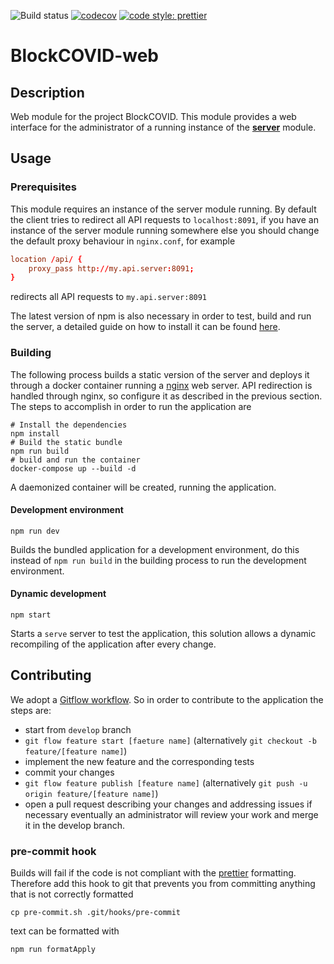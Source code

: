 ![Build status](https://github.com/SwevenSoftware/BlockCOVID-web/actions/workflows/build-bundle.yml/badge.svg)
[![codecov](https://codecov.io/gh/SwevenSoftware/BlockCOVID-web/branch/develop/graph/badge.svg)](https://codecov.io/gh/SwevenSoftware/BlockCOVID-web)
[![code style: prettier](https://img.shields.io/badge/code_style-prettier-ff69b4.svg)](https://github.com/prettier/prettier)

# BlockCOVID-web
## Description
Web module for the project BlockCOVID.
This module provides a web interface for the administrator of a running instance of the [**server**](https://github.com/SwevenSoftware/BlockCOVID-server) module.

## Usage
### Prerequisites
This module requires an instance of the server module running. By default the client tries to redirect all API requests to `localhost:8091`, if you have an instance of the server module running somewhere else you should change the default proxy behaviour in `nginx.conf`, for example
```conf
location /api/ {
    proxy_pass http://my.api.server:8091;
}
```
redirects all API requests to `my.api.server:8091`

The latest version of npm is also necessary in order to test, build and run the server, a detailed guide on how to install it can be found [here](https://www.npmjs.com/get-npm).

### Building
The following process builds a static version of the server and deploys it through a docker container running a [nginx](https://nginx.org/en/)
web server. API redirection is handled through nginx, so configure it as described in the previous section. The steps to accomplish in order to 
run the application are
```shell
# Install the dependencies
npm install
# Build the static bundle
npm run build
# build and run the container
docker-compose up --build -d
```
A daemonized container will be created, running the application.

#### Development environment
```shell
npm run dev
```
Builds the bundled application for a development environment, do this instead of `npm run build` in the building process
to run the development environment.

#### Dynamic development
```shell
npm start
```
Starts a `serve` server to test the application, this solution allows a dynamic recompiling of the application after 
every change.  

## Contributing
We adopt a [Gitflow workflow](https://www.atlassian.com/git/tutorials/comparing-workflows/gitflow-workflow).
So in order to contribute to the application the steps are:
- start from `develop` branch
- `git flow feature start [faeture name]` (alternatively `git checkout -b feature/[feature name]`)
- implement the new feature and the corresponding tests
- commit your changes
- `git flow feature publish [feature name]` (alternatively `git push -u origin feature/[feature name]`)
- open a pull request describing your changes and addressing issues if necessary
eventually an administrator will review your work and merge it in the develop branch.
### pre-commit hook
Builds will fail if the code is not compliant with the [prettier](https://www.npmjs.com/package/prettier) formatting.
Therefore add this hook to git that prevents you from committing anything that is not correctly formatted
```shell
cp pre-commit.sh .git/hooks/pre-commit
```
text can be formatted with
```shell
npm run formatApply
```
